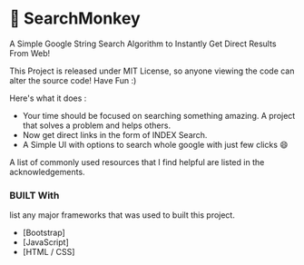 # 🐒 SearchMonkey
A Simple Google String Search Algorithm to Instantly Get Direct Results From Web!

This Project is released under MIT License, so anyone viewing the code can alter the source code!
Have Fun :)

Here's what it does :
* Your time should be focused on searching something amazing. A project that solves a problem and helps others.
* Now get direct links in the form of INDEX Search.
* A Simple UI with options to search whole google with just few clicks :smile:

A list of commonly used resources that I find helpful are listed in the acknowledgements.

### BUILT With

 list any major frameworks that was used to built this project.
* [Bootstrap]
* [JavaScript]
* [HTML / CSS]



